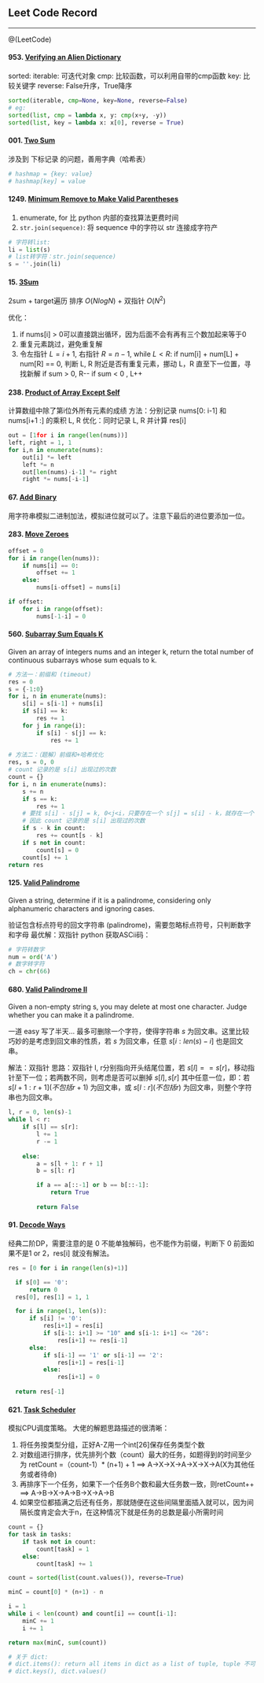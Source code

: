## Leet Code Record
--------
@(LeetCode)

#### 953. [Verifying an Alien Dictionary](https://leetcode-cn.com/problems/verifying-an-alien-dictionary/)
sorted:
iterable: 可迭代对象
cmp: 比较函数，可以利用自带的cmp函数
key: 比较关键字
reverse: False升序，True降序
```python
sorted(iterable, cmp=None, key=None, reverse=False)
# eg:
sorted(list, cmp = lambda x, y: cmp(x+y, -y))
sorted(list, key = lambda x: x[0], reverse = True)
```

#### 001. [Two Sum](https://leetcode-cn.com/problems/two-sum/)
涉及到 下标记录 的问题，善用字典（哈希表）
```python
# hashmap = {key: value}
# hashmap[key] = value
```

#### 1249. [Minimum Remove to Make Valid Parentheses](https://leetcode-cn.com/problems/minimum-remove-to-make-valid-parentheses/)
1. enumerate, for 比 python 内部的查找算法更费时间
2. `str.join(sequence)`: 将 sequence 中的字符以 str 连接成字符产
```python
# 字符转list:
li = list(s)
# list转字符：str.join(sequence)
s = ''.join(li)
```

#### 15. [3Sum](https://leetcode-cn.com/problems/3sum/)
2sum + target遍历 
排序 $O(NlogN)$ + 双指针 $O(N^2)$

优化：
1. if nums[i] > 0可以直接跳出循环，因为后面不会有再有三个数加起来等于0
2. 重复元素跳过，避免重复解
3. 令左指针 $L = i+1$, 右指针 $R = n-1$, while $L < R$:
	if num[i] + num[L] + num[R] == 0, 判断 L, R 附近是否有重复元素，挪动 L，R 直至下一位置，寻找新解
	if sum > 0, R--
	if sum < 0 , L++

#### 238. [Product of Array Except Self](https://leetcode-cn.com/problems/product-of-array-except-self/)
计算数组中除了第i位外所有元素的成绩
方法：分别记录 nums[0: i-1] 和 nums[i+1 :] 的乘积 L, R
优化：同时记录 L, R 并计算 res[i]
```python
out = [1for i in range(len(nums))]
left, right = 1, 1
for i,n in enumerate(nums):
    out[i] *= left
    left *= n
    out[len(nums)-i-1] *= right
    right *= nums[-i-1]
```

#### 67. [Add Binary](https://leetcode-cn.com/problems/add-binary/)
用字符串模拟二进制加法，模拟进位就可以了。注意下最后的进位要添加一位。

#### 283. [Move Zeroes](https://leetcode-cn.com/problems/move-zeroes/)
```python
offset = 0
for i in range(len(nums)):
    if nums[i] == 0:
        offset += 1
    else:
        nums[i-offset] = nums[i]

if offset:
    for i in range(offset):
        nums[-1-i] = 0
```

#### 560.  [Subarray Sum Equals K](https://leetcode-cn.com/problems/subarray-sum-equals-k/)
Given an array of integers nums and an integer k, return the total number of continuous subarrays whose sum equals to k.

```python
# 方法一：前缀和 (timeout)
res = 0
s = {-1:0}
for i, n in enumerate(nums):
    s[i] = s[i-1] + nums[i]
    if s[i] == k:
        res += 1
    for j in range(i):
        if s[i] - s[j] == k:
            res += 1
    
# 方法二：（题解）前缀和+哈希优化
res, s = 0, 0
# count 记录的是 s[i] 出现过的次数
count = {}
for i, n in enumerate(nums):
    s += n
    if s == k:
        res += 1
    # 要找 s[i] - s[j] = k, 0<j<i，只要存在一个 s[j] = s[i] - k，就存在一个 s[j: i] = k
    # 因此 count 记录的是 s[i] 出现过的次数
    if s - k in count:
        res += count[s - k]
    if s not in count:
        count[s] = 0
    count[s] += 1
return res
```

#### 125. [Valid Palindrome](https://leetcode-cn.com/problems/valid-palindrome/)
Given a string, determine if it is a palindrome, considering only alphanumeric characters and ignoring cases.

验证包含标点符号的回文字符串 (palindrome)，需要忽略标点符号，只判断数字和字母
最优解：双指针
python 获取ASCii码：
```python
# 字符转数字
num = ord('A')
# 数字转字符
ch = chr(66)
```

#### 680. [Valid Palindrome II](https://leetcode-cn.com/problems/valid-palindrome-ii/)
Given a non-empty string s, you may delete at most one character. Judge whether you can make it a palindrome.

一道 easy 写了半天... 
最多可删除一个字符，使得字符串 $s$ 为回文串。这里比较巧妙的是考虑到回文串的性质，若 $s$ 为回文串，任意 $s[i: len(s)-i]$ 也是回文串。

解法：双指针
思路：双指针 l, r分别指向开头结尾位置，若 $s[l] == s[r]$，移动指针至下一位；若两数不同，则考虑是否可以删掉 $s[l],  s[r]$ 其中任意一位，即：若 $s[l+1: r+1] (不包括 r+1)$ 为回文串，或 $s[l: r] (不包括 r)$ 为回文串，则整个字符串也为回文串。
```python
l, r = 0, len(s)-1
while l < r:
    if s[l] == s[r]:
        l += 1
        r -= 1
        
    else:
        a = s[l + 1: r + 1]
        b = s[l: r]

        if a == a[::-1] or b == b[::-1]:
            return True
            
        return False
```

#### 91. [Decode Ways](https://leetcode-cn.com/problems/decode-ways/)
经典二阶DP，需要注意的是 0 不能单独解码，也不能作为前缀，判断下 0 前面如果不是1 or 2，res[i] 就没有解法。
```python
res = [0 for i in range(len(s)+1)]

  if s[0] == '0':
      return 0
  res[0], res[1] = 1, 1

  for i in range(1, len(s)):
      if s[i] != '0':
          res[i+1] = res[i]
          if s[i-1: i+1] >= "10" and s[i-1: i+1] <= "26":
              res[i+1] += res[i-1]
      else:
          if s[i-1] == '1' or s[i-1] == '2':
              res[i+1] = res[i-1]
          else:
              res[i+1] = 0
  
  return res[-1]
```


#### 621. [Task Scheduler](https://leetcode-cn.com/problems/task-scheduler/)
模拟CPU调度策略。
大佬的解题思路描述的很清晰：
1. 将任务按类型分组，正好A-Z用一个int[26]保存任务类型个数
2. 对数组进行排序，优先排列个数（count）最大的任务，如题得到的时间至少为 retCount =（count-1）* (n+1) + 1 ==> A->X->X->A->X->X->A(X为其他任务或者待命)
3. 再排序下一个任务，如果下一个任务B个数和最大任务数一致，则retCount++ ==> A->B->X->A->B->X->A->B
4. 如果空位都插满之后还有任务，那就随便在这些间隔里面插入就可以，因为间隔长度肯定会大于n，在这种情况下就是任务的总数是最小所需时间

```python
count = {}
for task in tasks:
    if task not in count:
        count[task] = 1
    else:
        count[task] += 1

count = sorted(list(count.values()), reverse=True)

minC = count[0] * (n+1) - n

i = 1
while i < len(count) and count[i] == count[i-1]:
    minC += 1
    i += 1

return max(minC, sum(count))

# 关于 dict:
# dict.items(): return all items in dict as a list of tuple, tuple 不可被赋值!
# dict.keys(), dict.values() 
```
